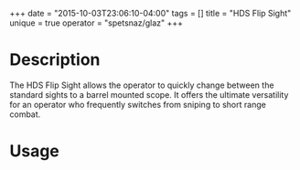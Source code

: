 +++
date = "2015-10-03T23:06:10-04:00"
tags = []
title = "HDS Flip Sight"
unique = true
operator = "spetsnaz/glaz"
+++

# Description

The HDS Flip Sight allows the operator to quickly change between the standard sights to a barrel mounted scope. It offers the ultimate versatility for an operator who frequently switches from sniping to short range combat.

# Usage
